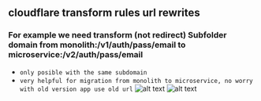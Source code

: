## cloudflare transform rules url rewrites
### For example we need transform (not redirect) Subfolder domain from monolith:/v1/auth/pass/email to microservice:/v2/auth/pass/email
- `only posible with the same subdomain`
- `very helpful for migration from monolith to microservice, no worry with old version app use old url`
![alt text](https://i.imgur.com/OyA3FET.png)
![alt text](https://i.imgur.com/rU0ye0U.png)
